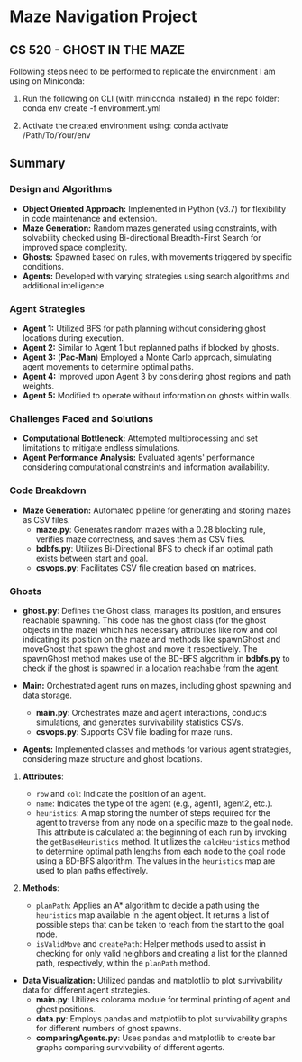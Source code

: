 # Maze Navigation Project

## CS 520 - GHOST IN THE MAZE

Following steps need to be performed to replicate the environment I am using on Miniconda:

1. Run the following on CLI (with miniconda installed) in the repo folder: conda env create -f environment.yml

2. Activate the created environment using: conda activate /Path/To/Your/env

## Summary

### Design and Algorithms
- **Object Oriented Approach:** Implemented in Python (v3.7) for flexibility in code maintenance and extension.
- **Maze Generation:** Random mazes generated using constraints, with solvability checked using Bi-directional Breadth-First Search for improved space complexity.
- **Ghosts:** Spawned based on rules, with movements triggered by specific conditions.
- **Agents:** Developed with varying strategies using search algorithms and additional intelligence.

### Agent Strategies
- **Agent 1:** Utilized BFS for path planning without considering ghost locations during execution.
- **Agent 2:** Similar to Agent 1 but replanned paths if blocked by ghosts.
- **Agent 3:** (**Pac-Man**) Employed a Monte Carlo approach, simulating agent movements to determine optimal paths.
- **Agent 4:** Improved upon Agent 3 by considering ghost regions and path weights.
- **Agent 5:** Modified to operate without information on ghosts within walls.

### Challenges Faced and Solutions
- **Computational Bottleneck:** Attempted multiprocessing and set limitations to mitigate endless simulations.
- **Agent Performance Analysis:** Evaluated agents' performance considering computational constraints and information availability.

### Code Breakdown
- **Maze Generation:** Automated pipeline for generating and storing mazes as CSV files.
    - **maze.py**: Generates random mazes with a 0.28 blocking rule, verifies maze correctness, and saves them as CSV files.
    - **bdbfs.py**: Utilizes Bi-Directional BFS to check if an optimal path exists between start and goal.
    - **csvops.py**: Facilitates CSV file creation based on matrices.

### Ghosts

- **ghost.py**: Defines the Ghost class, manages its position, and ensures reachable spawning.
    This code has the ghost class (for the ghost objects in the maze) which has necessary attributes
    like row and col indicating its position on the maze and methods like spawnGhost and
    moveGhost that spawn the ghost and move it respectively. The spawnGhost method makes
    use of the BD-BFS algorithm in **bdbfs.py** to check if the ghost is spawned in a location
    reachable from the agent.

- **Main:** Orchestrated agent runs on mazes, including ghost spawning and data storage.
    - **main.py**: Orchestrates maze and agent interactions, conducts simulations, and generates survivability statistics CSVs.
    - **csvops.py**: Supports CSV file loading for maze runs.


- **Agents:** Implemented classes and methods for various agent strategies, considering maze structure and ghost locations.
1. **Attributes**:
   - `row` and `col`: Indicate the position of an agent.
   - `name`: Indicates the type of the agent (e.g., agent1, agent2, etc.).
   - `heuristics`: A map storing the number of steps required for the agent to traverse from any node on a specific maze to the goal node. This attribute is calculated at the beginning of each run by invoking the `getBaseHeuristics` method. It utilizes the `calcHeuristics` method to determine optimal path lengths from each node to the goal node using a BD-BFS algorithm. The values in the `heuristics` map are used to plan paths effectively.

2. **Methods**:
   - `planPath`: Applies an A* algorithm to decide a path using the `heuristics` map available in the agent object. It returns a list of possible steps that can be taken to reach from the start to the goal node.
   - `isValidMove` and `createPath`: Helper methods used to assist in checking for only valid neighbors and creating a list for the planned path, respectively, within the `planPath` method.

- **Data Visualization:** Utilized pandas and matplotlib to plot survivability data for different agent strategies.
    - **main.py**: Utilizes colorama module for terminal printing of agent and ghost positions.
    - **data.py**: Employs pandas and matplotlib to plot survivability graphs for different numbers of ghost spawns.
    - **comparingAgents.py**: Uses pandas and matplotlib to create bar graphs comparing survivability of different agents.